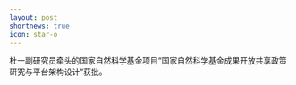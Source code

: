 ```yaml
---
layout: post
shortnews: true
icon: star-o
---
```


杜一副研究员牵头的国家自然科学基金项目“国家自然科学基金成果开放共享政策研究与平台架构设计”获批。
